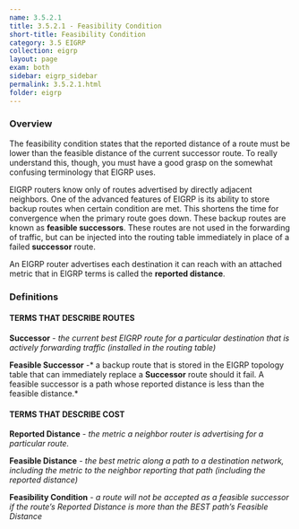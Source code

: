 ```yaml
---
name: 3.5.2.1
title: 3.5.2.1 - Feasibility Condition
short-title: Feasibility Condition
category: 3.5 EIGRP
collection: eigrp
layout: page
exam: both
sidebar: eigrp_sidebar
permalink: 3.5.2.1.html
folder: eigrp
---
```

### Overview
The feasibility condition states that the reported distance of a route must be lower than the feasible distance of the current successor route. To really understand this, though, you must have a good grasp on the somewhat confusing terminology that EIGRP uses.

EIGRP routers know only of routes advertised by directly adjacent neighbors. One of the advanced features of EIGRP is its ability to store backup routes when certain condition are met. This shortens the time for convergence when the primary route goes down. These backup routes are known as **feasible successors**.  These routes are not used in the forwarding of traffic, but can be injected into the routing table immediately in place of a failed **successor** route.

An EIGRP router advertises each destination it can reach with an attached metric that in EIGRP terms is called the **reported distance**.

### Definitions

#### TERMS THAT DESCRIBE ROUTES

**Successor** - *the current best EIGRP route for a particular destination that is actively forwarding traffic (installed in the routing table)*

**Feasible Successor** -* a backup route that is stored in the EIGRP topology table that can immediately replace a **Successor** route should it fail. A feasible successor is a path whose reported distance is less than the feasible distance.*

#### TERMS THAT DESCRIBE COST

**Reported Distance** - *the metric a neighbor router is advertising for a particular route.*

**Feasible Distance** - *the best metric along a path to a destination network, including the metric to the neighbor reporting that path (including the reported distance)*

**Feasibility Condition** - *a route will not be accepted as a feasible successor if the route’s Reported Distance is more than the BEST path’s Feasible Distance*

